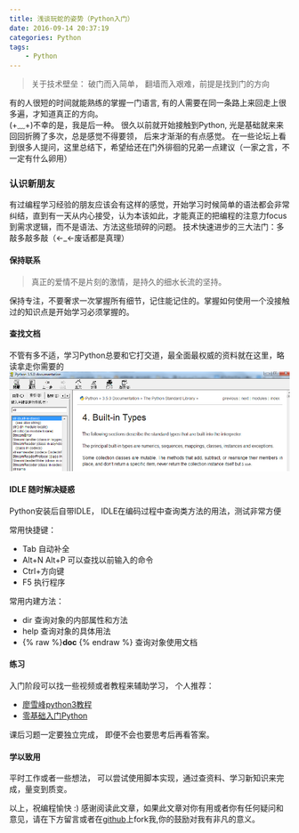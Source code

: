 ```yaml
---
title: 浅谈玩蛇的姿势（Python入门）
date: 2016-09-14 20:37:19
categories: Python
tags:
	- Python
---
```


> 关于技术壁垒： 破门而入简单， 翻墙而入艰难，前提是找到门的方向

有的人很短的时间就能熟练的掌握一门语言, 有的人需要在同一条路上来回走上很多遍，才知道真正的方向。   
(+﹏+)不幸的是，我是后一种。 很久以前就开始接触到Python, 光是基础就来来回回折腾了多次，总是感觉不得要领， 后来才渐渐的有点感觉。 在一些论坛上看到很多人提问，这里总结下，希望给还在门外徘徊的兄弟一点建议（一家之言，不一定有什么卵用）
<!--more-->
### 认识新朋友
有过编程学习经验的朋友应该会有这样的感觉，开始学习时候简单的语法都会非常纠结，直到有一天从内心接受，认为本该如此，才能真正的把编程的注意力focus到需求逻辑，而不是语法、方法这些琐碎的问题。
技术快速进步的三大法门：多敲多敲多敲（<-_<-废话都是真理）
#### 保持联系
> 真正的爱情不是片刻的激情，是持久的细水长流的坚持。

保持专注，不要奢求一次掌握所有细节，记住能记住的。掌握如何使用一个没接触过的知识点是开始学习必须掌握的。
#### 查找文档

不管有多不适，学习Python总要和它打交道，最全面最权威的资料就在这里，略读拿走你需要的
![doc](waytopython/pdoc.png)

#### IDLE 随时解决疑惑
Python安装后自带IDLE， IDLE在编码过程中查询类方法的用法，测试非常方便

常用快捷键：
- Tab 自动补全
- Alt+N Alt+P 可以查找以前输入的命令
- Ctrl+方向键
- F5 执行程序

常用内建方法：
- dir 查询对象的内部属性和方法
- help 查询对象的具体用法
- {% raw %}__doc__ {% endraw %} 查询对象使用文档

#### 练习
入门阶段可以找一些视频或者教程来辅助学习， 个人推荐：
- [廖雪峰python3教程](http://www.liaoxuefeng.com/wiki/0014316089557264a6b348958f449949df42a6d3a2e542c000/)
- [零基础入门Python](http://bbs.fishc.com/forum-243-1.html)

课后习题一定要独立完成， 即便不会也要思考后再看答案。

#### 学以致用
平时工作或者一些想法， 可以尝试使用脚本实现，通过查资料、学习新知识来完成，量变到质变。


以上，祝编程愉快 :)
感谢阅读此文章，如果此文章对你有用或者你有任何疑问和意见，请在下方留言或者在[github](https://github.com/zyongjun)上fork我,你的鼓励对我有非凡的意义。
